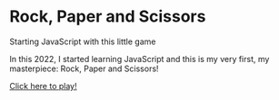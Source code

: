 # Rock, Paper and Scissors
Starting JavaScript with this little game

In this 2022, I started learning JavaScript and this is my very first, my masterpiece: Rock, Paper and Scissors!

<a href="viniandolphato.github.io/index.html">Click here to play!</a>

